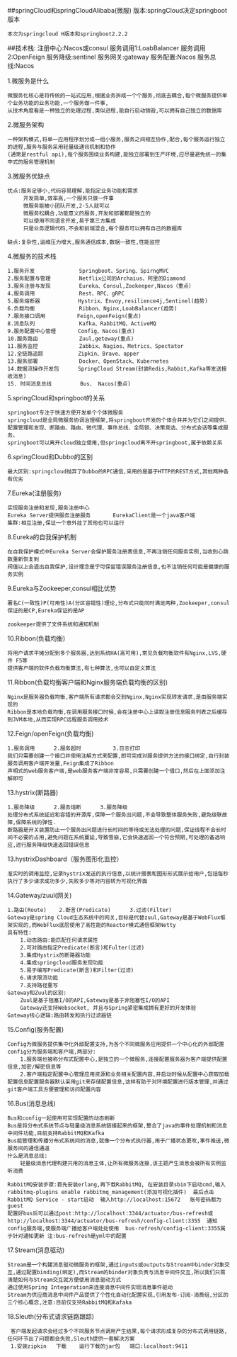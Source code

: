 ##springCloud和springCloudAlibaba(微服)
版本:springCloud决定springboot版本
	
	本次为springcloud H版本和springboot2.2.2
	
##技术栈:
	注册中心:Nacos或consul
	服务调用1:LoabBalancer
	服务调用2:OpenFeign
	服务降级:sentinel
	服务网关:gateway
	服务配置:Nacos
	服务总线:Nacos

	
1.微服务是什么

    微服务化核心是将传统的一站式应用,根据业务拆成一个个服务,彻底去耦合,每个微服务提供单个业务功能的业务功能,一个服务做一件事,
    从技术角度看是一种独立的处理过程,类似进程,能自行启动销毁,可以拥有自己独立的数据库

2.微服务架构

    一种架构模式,将单一应用程序划分成一组小服务,服务之间相互协作,配合,每个服务运行独立的进程,服务与服务采用轻量级通讯机制和协作
    (通常是restful api),每个服务围绕业务构建,能独立部署到生产环境,应尽量避免统一的集中式的服务管理机制
    
3.微服务优缺点

    优点:服务足够小,代码容易理解,能指定业务功能和需求
         开发简单,效率高,一个服务只做一件事
         微服务能被小团队开发,2-5人就可以
         微服务松耦合,功能意义的服务,开发和部署都是独立的
         可以使用不同语言开发,易于第三方集成
         只是业务逻辑代码,不会和前端混合,每个服务可以拥有自己的数据库
    
    缺点:复杂性,运维压力增大,服务通信成本,数据一致性,性能监控
    
4.微服务的技术栈

    1.服务开发              Springboot、Spring、SpirngMVC
    2.服务配置与管理         Netflix公司的Archaius、阿里的Diamond
    3.服务注册与发现         Eureka、Consul,Zookeeper,Nacos（重点）
    4.服务调用              Rest、RPC、gRPC
    5.服务熔断器            Hystrix、Envoy,resilience4j,Sentinel(趋势)
    6.负载均衡              Ribbon、Nginx,LoabBalancer(趋势)
    7.服务接口调用          Feign,openFeign(重点)
    8.消息队列              Kafka、RabbitMQ、ActiveMQ
    9.服务配置中心管理       Config、Nacos(重点)
    10.服务路由             Zuul,geteway(重点)
    11.服务监控             Zabbix、Nagios、Metrics、Spectator
    12.全链路追踪           Zipkin、Brave、apper
    13.服务部署             Docker、OpenStack、Kubernetes
    14.数据流操作开发包      SpringCloud Stream(封装Redis,Rabbit,Kafka等发送接收消息)
    15. 时间消息总线         Bus、 Nacos(重点)



5.springCloud和springboot的关系

    springboot专注于快速方便开发单个个体微服务
    springcloud是全局微服务协调治理框架,将springboot开发的个体合并并为它们之间提供、
    配置管理和发现、断路由、路由、微代理、事件总线、全局锁、决策竞选、分布式会话等集成服务。
    springboot可以离开cloud独立使用,但springcloud离不开springboot,属于依赖关系

6.springCloud和Dubbo的区别
    
    最大区别:springcloud抛弃了Dubbo的RPC通信,采用的是基于HTTP的REST方式,其他两种各有优劣
    
7.Eureka(注册服务)
    
    实现服务注册和发现,服务注册中心
    Eureka Server提供服务注册服务       EurekaClient是一个java客户端
	集群:相互注册,保证一个意外挂了其他也可以运行

8.Eureka的自我保护机制
    
    在自我保护模式中Eureka Server会保护服务注册表信息,不再注销任何服务实例,当收到心跳数重新恢复到
    阀值以上会退出自我保护,设计理念是宁可保留错误服务注册信息,也不注销任何可能是健康的服务实例
  
  
9.Eureka与Zookeeper,consul相比优势
    
    著名C(一致性)P(可用性)A(分区容错性)理论,分布式只能同时满足两种,Zookeeper,consul保证的是CP,Eureka保证的是AP
    
	zookeeper提供了文件系统和通知机制


10.Ribbon(负载均衡)

    将用户请求平摊分配到多个服务器,达到系统HA(高可用),常见负载均衡软件有Nginx,LVS,硬件 F5等 
    提供客户端的软件负载均衡算法,有七种算法,也可以自定义算法

11.Ribbon(负载均衡客户端和Nginx服务端负载均衡的区别)

    Nginx是服务器负载均衡,客户端所有请求都会交到Nginx,Nginx实现转发请求,是由服务端实现的
    Ribbon是本地负载均衡,在调用服务接口时候,会在注册中心上读取注册信息服务列表之后缓存到JVM本地,从而实现RPC远程服务调用技术

12.Feign/openFeign(负载均衡)

    1.服务调用      2.服务超时          3.日志打印
	我们只需要创建一个接口并使用注解方式来配置,即可完成对服务提供方法的接口绑定,自行封装服务调用客户端开发量,Feign集成了Ribbon
	声明式的web服务客户端,是web服务客户端非常容易,只需要创建一个借口,然后在上面添加注解即可

13.hystrix(断路器)
    
    1.服务降级      2.服务熔断      3.服务降级
	处理分布式系统延迟和容错的开源库,保障一个服务出问题,不会导致整体服务失败,避免级联故障,保障系统的弹性.
	断路器是开关装置防止一个服务出问题进行长时间的等待或无法处理的问题,保证线程不会长时间不必要的占用,避免问题在系统蔓延,导致雪崩,它会快速返回一个符合预期,可处理的备选响应,进行服务降级快速返回错误信息

13.hystrixDashboard（服务图形化监控）

	准实时的调用监控,记录hystrix发送的执行信息,以统计报表和图形形式展示给用户,包括每秒执行了多少请求成功多少,失败多少等对内容转为可视化界面

14.Gateway/zuul(网关)

    1.路由(Route)    2.断言(Predicate)      3.过滤(Filter)
    Gateway是spring Cloud生态系统中的网关,目标是代替zuul,Gateway是基于WebFlux框架实现的,而WebFlux底层使用了高性能的Reactor模式通信框架Netty
    具有特性:
        1.动态路由:能匹配任何请求属性
        2.可对路由指定Predicate(断言)和Fulter(过滤)
        3.集成Hystrix的断路器功能
        4.集成springcloud服务发现功能
        5.易于编写Predicate(断言)和Filter(过滤)
        6.请求限流功能
        7.支持路径重写
    Gateway和Zuul的区别:
        Zuul是基于阻塞I/O的API,Gateway是基于非阻塞性I/O的API
        Gateway还支持Websocket, 并且与Spring紧密集成拥有更好的开发体验
    Gateway核心逻辑:路由转发和执行过滤器链
    
    
15.Config(服务配置)

    Config为微服务提供集中化外部配置支持,为各个不同微服务应用提供一个中心化的外部配置
    config分为服务端和客户端,两部分: 
        1.服务端也被称分布式配置中心,是独立的一个微服务,连接配置服务器为客户端提供配置信息,加密/解密信息等
        2.客户端指定配置中心管理应用资源和业务相关配置内容,并启动时候从配置中心获取加载配置信息配置服务器默认采用git来存储配置信息,这样有助于对环境配置进行版本管理,并通过git客户端工具方便管理和访问配置内容
        
16.Bus(消息总线)

    Bus和config一起使用可实现配置的动态刷新
    Bus是将分布式系统节点与轻量级消息系统链接起来的框架,整合了java的事件处理机制和消息中间件功能,目前支持RabbitMQ和Kafka
    Bus能管理和传播分布式系统间的消息,就像一个分布式执行器,用于广播状态更改,事件推送,微服务间的通信通道
    什么是消息总线:
        轻量级消息代理构建共用的消息主体,让所有微服务连接,该主题产生消息会被所有实例监听消费
    
    RabbitMQ安装步骤:首先安装erlang,再下载RabbitMQ, 在安装目录sbin下启动cmd,输入rabbitmq-plugins enable rabbitmq_management(添加可视化插件)  最后点击RabbitMQ Service - start启动  输入http://localhost:15672   账号密码都为guest
    配置好bus后可以通过post:http://localhost:3344/actuator/bus-refresh或 http://localhost:3344/actuator/bus-refresh/config-client:3355  通知config服务端,使服务端广播给客户端处处使用  bus-refresh/config-client:3355属于针对通知更新 注:bus-refresh是yml中的配置   
        
17.Stream(消息驱动)

    Stream是一个构建消息驱动微服务的框架,通过inputs或outputs与Stream中binder对象交互,通过配置binding(绑定),而Stream的binder对象负责与消息中间件交互,所以我们只需清楚如何与Stream交互就方便使用消息驱动方式
    通过使用Spring Integeration来连接消息中间件实现消息事件驱动
    Stream为供应商消息中间件产品提供了个性化自动化配置实现,引用发布-订阅-消费组,分区的三个核心概念,注意:目前仅支持RabbitMQ和Kafaka
    
18.Sleuth(分布式请求链路跟踪)
     
     客户端发起请求会经过多个不同服务节点调用产生结果,每个请求形成复杂的分布式调用链路,任何环节出了问题都会失败,Sleuth提供一套解决方案
     1.安装zipkin   下载    运行下载的jar包   端口:localhost:9411
     
     
